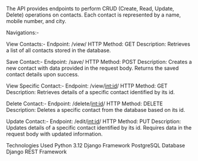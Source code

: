 The API provides endpoints to perform CRUD (Create, Read, Update, Delete) operations on contacts. Each contact is represented by a name, mobile number, and city.

Navigations:-

View Contacts:-
Endpoint: /view/
HTTP Method: GET
Description: Retrieves a list of all contacts stored in the database.

Save Contact:-
Endpoint: /save/
HTTP Method: POST
Description: Creates a new contact with data provided in the request body. Returns the saved contact details upon success.

View Specific Contact:-
Endpoint: /view/<int:id>/
HTTP Method: GET
Description: Retrieves details of a specific contact identified by its id.

Delete Contact:-
Endpoint: /delete/<int:id>/
HTTP Method: DELETE
Description: Deletes a specific contact from the database based on its id.

Update Contact:-
Endpoint: /edit/<int:id>/
HTTP Method: PUT
Description: Updates details of a specific contact identified by its id. Requires data in the request body with updated information.


Technologies Used
Python 3.12
Django Framework
PostgreSQL Database
Django REST Framework
